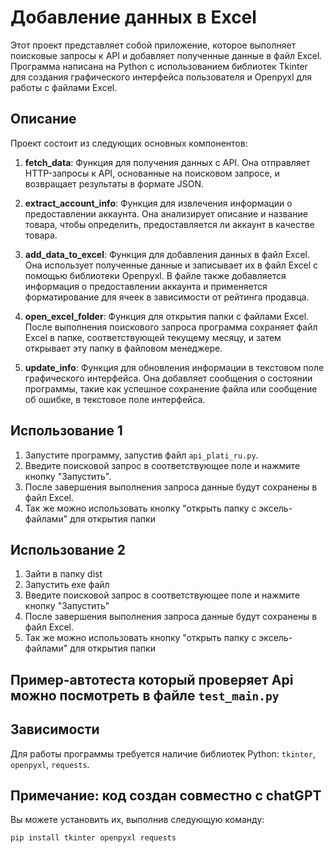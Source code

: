 # Добавление данных в Excel

Этот проект представляет собой приложение, которое выполняет поисковые запросы к API и добавляет полученные данные в файл Excel. Программа написана на Python с использованием библиотек Tkinter для создания графического интерфейса пользователя и Openpyxl для работы с файлами Excel.

## Описание

Проект состоит из следующих основных компонентов:

1. **fetch_data**: Функция для получения данных с API. Она отправляет HTTP-запросы к API, основанные на поисковом запросе, и возвращает результаты в формате JSON.

2. **extract_account_info**: Функция для извлечения информации о предоставлении аккаунта. Она анализирует описание и название товара, чтобы определить, предоставляется ли аккаунт в качестве товара.

3. **add_data_to_excel**: Функция для добавления данных в файл Excel. Она использует полученные данные и записывает их в файл Excel с помощью библиотеки Openpyxl. В файле также добавляется информация о предоставлении аккаунта и применяется форматирование для ячеек в зависимости от рейтинга продавца.

4. **open_excel_folder**: Функция для открытия папки с файлами Excel. После выполнения поискового запроса программа сохраняет файл Excel в папке, соответствующей текущему месяцу, и затем открывает эту папку в файловом менеджере.

5. **update_info**: Функция для обновления информации в текстовом поле графического интерфейса. Она добавляет сообщения о состоянии программы, такие как успешное сохранение файла или сообщение об ошибке, в текстовое поле интерфейса.

## Использование 1

1. Запустите программу, запустив файл `api_plati_ru.py`.
2. Введите поисковой запрос в соответствующее поле и нажмите кнопку "Запустить".
3. После завершения выполнения запроса данные будут сохранены в файл Excel.
4. Так же можно использовать кнопку "открыть папку с эксель-файлами" для открытия папки

## Использование 2
1. Зайти в папку dist
2. Запустить exe файл
3. Введите поисковой запрос в соответствующее поле и нажмите кнопку "Запустить"
4. После завершения выполнения запроса данные будут сохранены в файл Excel.
5. Так же можно использовать кнопку "открыть папку с эксель-файлами" для открытия папки

## Пример-автотеста который проверяет Api можно посмотреть в файле `test_main.py`



## Зависимости

Для работы программы требуется наличие библиотек Python: `tkinter`, `openpyxl`, `requests`.

## Примечание: код создан совместно с chatGPT 

Вы можете установить их, выполнив следующую команду:

```bash
pip install tkinter openpyxl requests
